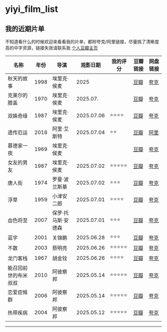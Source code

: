 # yiyi_film_list
##  我的近期片单
不知道看什么的时候欢迎来看看我的片单，都附夸克/阿里链接，尽量挑了清晰度高的中字资源，链接失效请联系我
[个人豆瓣主页](https://www.douban.com/people/164152866/?_i=1453385nhckdWf)

| 名称 | 年份 | 导演 | 观影日期 | 我的评分 | 豆瓣链接 | 网盘链接 |
|---|---| --- |---|---|---|---|
| 秋天的故事| 1998 | 埃里克·侯麦 | 2025 |  | [豆瓣](https://movie.douban.com/subject/1294140/) | [夸克](https://pan.quark.cn/s/8e8a63f438c9#/list/share) |
| 克莱尔的膝盖 | 1970 | 埃里克·侯麦 | 2025.07. |  | [豆瓣](https://movie.douban.com/subject/1294915/) | [夸克](https://pan.quark.cn/s/b7dc8e922a5d#/list/share) |
| 双姝奇缘 | 1987 | 埃里克·侯麦 | 2025.07.06 | ⭐⭐⭐⭐ | [豆瓣](https://movie.douban.com/subject/1421309/) | [夸克](https://pan.quark.cn/s/70c1d62816b8#/list/share) |
| 遗传厄运 | 2018 | 阿里·艾斯特 | 2025.07.04 | ⭐⭐ | [豆瓣](https://movie.douban.com/subject/27621727/) | [阿里](https://www.alipan.com/s/WsWPahD9yRS) |
| 慕德家一夜 | 1969 | 埃里克·侯麦 |  |  | [豆瓣](https://movie.douban.com/subject/1296283/) | [夸克](https://pan.quark.cn/s/eae10a93406c#/list/share) |
| 女友的男友 | 1987 | 埃里克·侯麦 | 2025.07.02 | ⭐⭐⭐⭐⭐ | [豆瓣](https://movie.douban.com/subject/1293776/) | [夸克](https://pan.quark.cn/s/c73368417af1#/list/share) |
| 唐人街 | 1974 | 罗曼·波兰斯基 | 2025.07.02 | ⭐⭐⭐ | [豆瓣](https://movie.douban.com/subject/1293889/) | [夸克](https://pan.quark.cn/s/3b669e827c7a#/list/share) |
| 浮草 | 1959 | 小津安二郎 | 2025.07.01 | ⭐⭐⭐⭐ | [豆瓣](https://movie.douban.com/subject/1297841/)|[夸克](https://pan.quark.cn/s/3ab6cc9a1901#/list/share)|
| 血色将至 | 2007 | 保罗·托马斯·安德森 | 2025.07.01 | ⭐⭐⭐ | [豆瓣](https://movie.douban.com/subject/1945780/)|[夸克](https://pan.quark.cn/s/8f5200ef7589)|
| 蓝宇 | 2001 | 关锦鹏 | 2025.06.28 | ⭐⭐⭐ | [豆瓣](https://movie.douban.com/subject/1308076/)|[夸克](https://pan.quark.cn/s/204a0903f8b7#/list/share)|
| 不散 | 2003 | 蔡明亮 | 2025.06.26 | ⭐⭐⭐⭐⭐ | [豆瓣](https://movie.douban.com/subject/1304862/)|[夸克](https://pan.quark.cn/s/123e3ff452d1#/list/share)|
| 龙门客栈 | 1967 | 胡金铨 | 2025.06.26 | ⭐⭐⭐⭐ | [豆瓣](https://movie.douban.com/subject/1459054/)|[夸克](https://pan.quark.cn/s/f50e75f9d81e#/list/share)|
| 能召回前世的布米叔叔 | 2010 | 阿彼察邦 | 2025.05.14 | ⭐⭐⭐⭐⭐ | [豆瓣](https://movie.douban.com/subject/4280102/)|[夸克](https://pan.quark.cn/s/4e97d952887e)|
| 恋爱症候群 | 2006 | 阿彼察邦 | 2025.05.14 | ⭐⭐⭐⭐⭐ | [豆瓣](https://movie.douban.com/subject/1857095/)|[夸克](https://pan.quark.cn/s/4e97d952887e)|
| 热带疾病 | 2004 | 阿彼察邦 | 2025.05.12 | ⭐⭐⭐⭐⭐ | [豆瓣](https://movie.douban.com/subject/1414808/)|[夸克](https://pan.quark.cn/s/4e97d952887e)|
---
